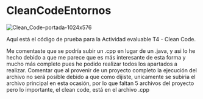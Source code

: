 # CleanCodeEntornos
![Clean_Code-portada-1024x576](https://github.com/Zerealust-Dani/CleanCodeEntornos/assets/153330111/94b27f11-1884-4960-9406-051a23666524)

Aquí está el código de prueba para la Actividad evaluable T4 - Clean Code.

Me comentaste que se podría subir un .cpp en lugar de un .java, y asi lo he hecho debido a que me parece que es más interesante de esta forma y mucho más completo pues he podido realizar todos los apartados a realizar. Comentar que al provenir de un proyecto completo la ejecución del archivo no será posible debido a que como dijiste, unicamente se subiria el archivo principal en esta ocasión, por lo que faltan 5 archivos del proyecto pero lo importante, el clean code, está en el archivo .cpp
